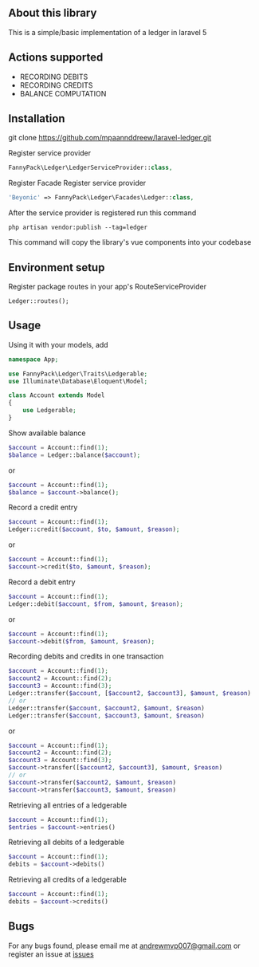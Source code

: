 ## About this library

This is a simple/basic implementation of a ledger in laravel 5

## Actions supported
- RECORDING DEBITS
- RECORDING CREDITS
- BALANCE COMPUTATION

## Installation
git clone https://github.com/mpaannddreew/laravel-ledger.git

Register service provider
```php
FannyPack\Ledger\LedgerServiceProvider::class,
```
Register Facade
Register service provider
```php
'Beyonic' => FannyPack\Ledger\Facades\Ledger::class,
```

After the service provider is registered run this command
```
php artisan vendor:publish --tag=ledger
```
This command will copy the library's vue components into your codebase

## Environment setup
Register package routes in your app's RouteServiceProvider
```
Ledger::routes();
```

## Usage
Using it with your models, add 
```php
namespace App;

use FannyPack\Ledger\Traits\Ledgerable;
use Illuminate\Database\Eloquent\Model;

class Account extends Model
{
    use Ledgerable;
}
```

Show available balance
```php
$account = Account::find(1);
$balance = Ledger::balance($account);
```
or
```php
$account = Account::find(1);
$balance = $account->balance();
```
Record a credit entry
```php
$account = Account::find(1);
Ledger::credit($account, $to, $amount, $reason);
```
or
```php
$account = Account::find(1);
$account->credit($to, $amount, $reason);
```
Record a debit entry
```php
$account = Account::find(1);
Ledger::debit($account, $from, $amount, $reason);
```
or
```php
$account = Account::find(1);
$account->debit($from, $amount, $reason);
```

Recording debits and credits in one transaction
```php
$account = Account::find(1);
$account2 = Account::find(2);
$account3 = Account::find(3);
Ledger::transfer($account, [$account2, $account3], $amount, $reason)
// or
Ledger::transfer($account, $account2, $amount, $reason)
Ledger::transfer($account, $account3, $amount, $reason)
```
or
```php
$account = Account::find(1);
$account2 = Account::find(2);
$account3 = Account::find(3);
$account->transfer([$account2, $account3], $amount, $reason)
// or
$account->transfer($account2, $amount, $reason)
$account->transfer($account3, $amount, $reason)
```
Retrieving all entries of a ledgerable
```php
$account = Account::find(1);
$entries = $account->entries()
```
Retrieving all debits of a ledgerable
```php
$account = Account::find(1);
debits = $account->debits()
```
Retrieving all credits of a ledgerable
```php
$account = Account::find(1);
debits = $account->credits()
```

## Bugs
For any bugs found, please email me at andrewmvp007@gmail.com or register an issue at [issues](https://github.com/mpaannddreew/beyonic-laravel/issues)

